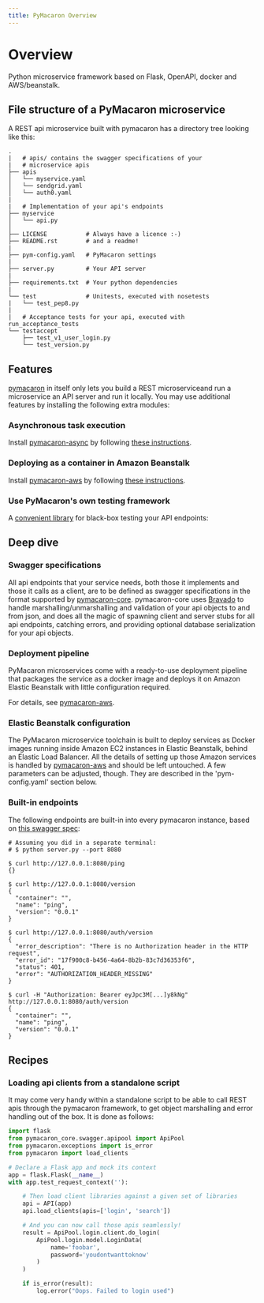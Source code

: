 ```yaml
---
title: PyMacaron Overview
---
```


Overview
========

Python microservice framework based on Flask, OpenAPI, docker and AWS/beanstalk.

## File structure of a PyMacaron microservice

A REST api microservice built with pymacaron has a directory tree
looking like this:

```
.
|   # apis/ contains the swagger specifications of your
|   # microservice apis
├── apis
│   └── myservice.yaml
│   └── sendgrid.yaml
│   └── auth0.yaml
|
|   # Implementation of your api's endpoints
├── myservice
│   └── api.py
│
├── LICENSE           # Always have a licence :-)
├── README.rst        # and a readme!
|
├── pym-config.yaml   # PyMacaron settings
|
├── server.py         # Your API server
|
├── requirements.txt  # Your python dependencies
|
└── test              # Unitests, executed with nosetests
|   └── test_pep8.py
|
|   # Acceptance tests for your api, executed with run_acceptance_tests
└── testaccept
    ├── test_v1_user_login.py
    └── test_version.py

```


## Features

[pymacaron](https://github.com/pymacaron/pymacaron) in
itself only lets you build a REST microserviceand run a microservice an API server and run it locally. You may use
additional features by installing the following extra modules:

### Asynchronous task execution

Install [pymacaron-async](https://github.com/pymacaron/pymacaron-async) by
following [these instructions](https://github.com/pymacaron/pymacaron-async#setup).

### Deploying as a container in Amazon Beanstalk

Install [pymacaron-aws](https://github.com/pymacaron/pymacaron-aws) by
following [these instructions](https://github.com/pymacaron/pymacaron-aws#setup).

### Use PyMacaron's own testing framework

A [convenient library](https://github.com/pymacaron/pymacaron-unit) for black-box testing your API endpoints:


## Deep dive


### Swagger specifications

All api endpoints that your service needs, both those it implements and those
it calls as a client, are to be defined as swagger specifications in the format
supported by [pymacaron-core](https://github.com/pymacaron/pymacaron-core).
pymacaron-core uses [Bravado](https://github.com/Yelp/bravado) to handle
marshalling/unmarshalling and validation of your api objects to and from json,
and does all the magic of spawning client and server stubs for all api
endpoints, catching errors, and providing optional database serialization for
your api objects.


### Deployment pipeline

PyMacaron microservices come with a ready-to-use deployment pipeline that packages
the service as a docker image and deploys it on Amazon Elastic Beanstalk with
little configuration required.

For details, see
[pymacaron-aws](https://github.com/pymacaron/pymacaron-aws).


### Elastic Beanstalk configuration

The PyMacaron microservice toolchain is built to deploy services as Docker
images running inside Amazon EC2 instances in Elastic Beanstalk, behind an
Elastic Load Balancer. All the details of setting up those Amazon services is
handled by [pymacaron-aws](https://github.com/pymacaron/pymacaron-aws) and
should be left untouched. A few parameters can be adjusted, though. They are
described in the 'pym-config.yaml' section below.



### Built-in endpoints

The following endpoints are built-in into every pymacaron instance, based
on [this swagger spec](https://github.com/pymacaron/pymacaron/blob/master/pymacaron/ping.yaml):

```
# Assuming you did in a separate terminal:
# $ python server.py --port 8080

$ curl http://127.0.0.1:8080/ping
{}

$ curl http://127.0.0.1:8080/version
{
  "container": "",
  "name": "ping",
  "version": "0.0.1"
}

$ curl http://127.0.0.1:8080/auth/version
{
  "error_description": "There is no Authorization header in the HTTP request",
  "error_id": "17f900c8-b456-4a64-8b2b-83c7d36353f6",
  "status": 401,
  "error": "AUTHORIZATION_HEADER_MISSING"
}

$ curl -H "Authorization: Bearer eyJpc3M[...]y8kNg" http://127.0.0.1:8080/auth/version
{
  "container": "",
  "name": "ping",
  "version": "0.0.1"
}

```


## Recipes


### Loading api clients from a standalone script

It may come very handy within a standalone script to be able to call REST apis
through the pymacaron framework, to get object marshalling and error
handling out of the box. It is done as follows:

```python
import flask
from pymacaron_core.swagger.apipool import ApiPool
from pymacaron.exceptions import is_error
from pymacaron import load_clients

# Declare a Flask app and mock its context
app = flask.Flask(__name__)
with app.test_request_context(''):

    # Then load client libraries against a given set of libraries
    api = API(app)
    api.load_clients(apis=['login', 'search'])

    # And you can now call those apis seamlessly!
    result = ApiPool.login.client.do_login(
        ApiPool.login.model.LoginData(
            name='foobar',
            password='youdontwanttoknow'
        )
    )

    if is_error(result):
        log.error("Oops. Failed to login used")
```
